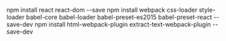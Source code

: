 npm install react react-dom --save
npm install webpack css-loader style-loader babel-core babel-loader babel-preset-es2015 babel-preset-react --save-dev
npm install html-webpack-plugin extract-text-webpack-plugin --save-dev